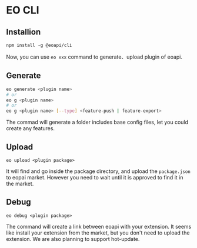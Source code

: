# EO CLI

## Installion

```
npm install -g @eoapi/cli
```

Now, you can use `eo xxx` command to generate、upload plugin of eoapi.

## Generate

```bash
eo generate <plugin name>
# or
eo g <plugin name>
# or
eo g <plugin name> [--type] <feature-push | feature-export>
```

The commad will generate a folder includes base config files, let you could create any features.

## Upload

```
eo upload <plugin package>
```

It will find and go inside the package directory, and upload the `package.json` to eopai market. However you need to wait until it is approved to find it in the market.

## Debug

```
eo debug <plugin package>
```

The command will create a link between eoapi with your extension. It seems like install your extension from the market, but you don't need to upload the extension. We are also planning to support hot-update.

